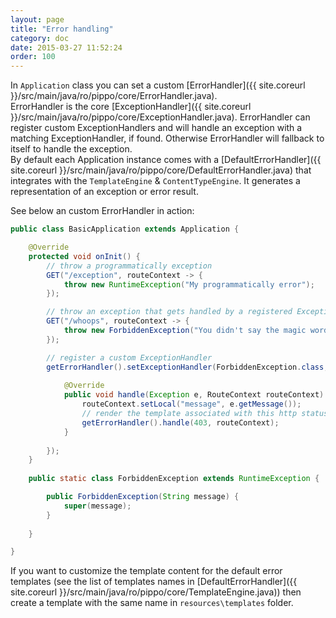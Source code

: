 ```yaml
---
layout: page
title: "Error handling"
category: doc
date: 2015-03-27 11:52:24
order: 100
---
```


In `Application` class you can set a custom [ErrorHandler]({{ site.coreurl }}/src/main/java/ro/pippo/core/ErrorHandler.java).  
ErrorHandler is the core [ExceptionHandler]({{ site.coreurl }}/src/main/java/ro/pippo/core/ExceptionHandler.java).
ErrorHandler can register custom ExceptionHandlers and will handle an exception with a matching ExceptionHandler, if found.
Otherwise ErrorHandler will fallback to itself to handle the exception.  
By default each Application instance comes with a [DefaultErrorHandler]({{ site.coreurl }}/src/main/java/ro/pippo/core/DefaultErrorHandler.java) 
that integrates with the `TemplateEngine` & `ContentTypeEngine`. It generates a representation of an exception or error result.  


See below an custom ErrorHandler in action:
```java
public class BasicApplication extends Application {

    @Override
    protected void onInit() {
        // throw a programmatically exception
        GET("/exception", routeContext -> {
            throw new RuntimeException("My programmatically error");
        });

        // throw an exception that gets handled by a registered ExceptionHandler
        GET("/whoops", routeContext -> {
            throw new ForbiddenException("You didn't say the magic word!");
        });

        // register a custom ExceptionHandler
        getErrorHandler().setExceptionHandler(ForbiddenException.class, new ExceptionHandler() {
        
            @Override
            public void handle(Exception e, RouteContext routeContext) {
                routeContext.setLocal("message", e.getMessage());
                // render the template associated with this http status code ("pippo/403forbidden" by default)
                getErrorHandler().handle(403, routeContext);
            }
            
        });
    }
    
    public static class ForbiddenException extends RuntimeException {

        public ForbiddenException(String message) {
            super(message);
        }
        
    }

}
```
  
If you want to customize the template content for the default error templates (see the list of templates names in [DefaultErrorHandler]({{ site.coreurl }}/src/main/java/ro/pippo/core/TemplateEngine.java)) then create a template with the same name in `resources\templates` folder. 
